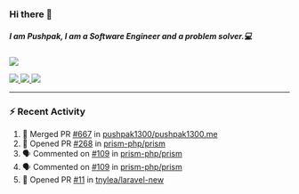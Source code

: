### Hi there 👋

##### I am Pushpak, I am a Software Engineer and a problem solver.💻

<a href='https://twitter.com/pushpak1300'><a href="https://pushpak1300.me/" target="_blank">
  <img src="https://img.shields.io/badge/website-%23E34F26.svg?&style=for-the-badge" />
</a> 
 
 <a href="https://twitter.com/pushpak1300" target="_blank">
  <img src="https://img.shields.io/badge/twitter-%231DA1F2.svg?&style=for-the-badge&logo=twitter&logoColor=white" />
</a> 

<a href="https://www.linkedin.com/in/pushpak-c-286b17b1/" target="_blank">
  <img src="https://img.shields.io/badge/linkedin-%230077B5.svg?&style=for-the-badge&logo=linkedin&logoColor=white" />
</a> 

<a href="https://dev.to/pushpak1300/" target="_blank">
  <img src="http://img.shields.io/badge/dev.to-gray?style=for-the-badge&logo=dev.to&?logoColor=white?logoWidth=100?label=" />
</a> 


</p>

---

### ⚡ Recent Activity

<!--START_SECTION:activity-->
1. 🎉 Merged PR [#667](https://github.com/pushpak1300/pushpak1300.me/pull/667) in [pushpak1300/pushpak1300.me](https://github.com/pushpak1300/pushpak1300.me)
2. 💪 Opened PR [#268](https://github.com/prism-php/prism/pull/268) in [prism-php/prism](https://github.com/prism-php/prism)
3. 🗣 Commented on [#109](https://github.com/prism-php/prism/issues/109#issuecomment-2726710065) in [prism-php/prism](https://github.com/prism-php/prism)
4. 🗣 Commented on [#109](https://github.com/prism-php/prism/issues/109#issuecomment-2718540360) in [prism-php/prism](https://github.com/prism-php/prism)
5. 💪 Opened PR [#11](https://github.com/tnylea/laravel-new/pull/11) in [tnylea/laravel-new](https://github.com/tnylea/laravel-new)
<!--END_SECTION:activity-->
